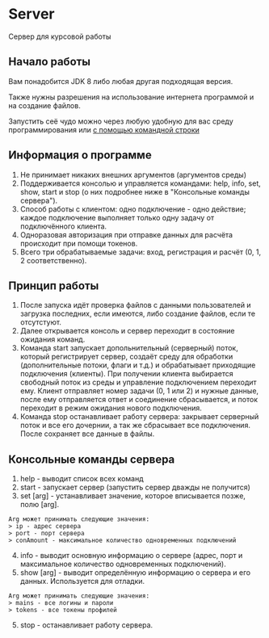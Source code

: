 # Server
Сервер для курсовой работы

## Начало работы

Вам понадобится JDK 8 либо любая другая подходящая версия.

Также нужны разрешения на использование интернета программой и на создание файлов.

Запустить сеё чудо можно через любую удобную для вас среду программирования или [с помощью командной строки](https://habr.com/ru/post/125210/)

## Информация о программе
1. Не принимает никаких внешних аргументов (аргументов среды)
2. Поддерживается консолью и управляется командами: help, info, set, show, start и stop (о них подробнее ниже в "Консольные команды сервера").
3. Способ работы с клиентом: одно подключение - одно действие; каждое подключение выполняет только одну задачу от подключённого клиента.
4. Одноразовая авторизация при отправке данных для расчёта происходит при помощи токенов.
5. Всего три обрабатываемые задачи: вход, регистрация и расчёт (0, 1, 2 соответственно).

## Принцип работы
1. После запуска идёт проверка файлов с данными пользователей и загрузка последних, если имеются, либо создание файлов, если те отсутстуют.
2. Далее открывается консоль и сервер переходит в состояние ожидания команд.
3. Команда start запускает допольнительный (серверный) поток, который регистрирует сервер, создаёт 
среду для обработки (дополнительные потоки, флаги и т.д.) и обрабатывает приходящие подключения (клиенты). 
При получении клиента выбирается свободный поток из среды и управление подключением переходит ему. 
Клиент отправляет номер задачи (0, 1 или 2) и нужные данные, после ему отправляется ответ и соединение сбрасывается, 
и поток переходит в режим ожидания нового подключения.
4. Команда stop останавливает работу сервера: закрывает серверный поток и все его дочернии, а так же сбрасывает все подключения.
После сохраняет все данные в файлы.

## Консольные команды сервера
1. help - выводит список всех команд
2. start - запускает сервер (запустить сервер дважды не получится)
3. set [arg] - устанавливает значение, которое вписывается позже, полю [arg].
```
Arg может принимать следующие значения:
> ip - адрес сервера
> port - порт сервера
> conAmount - максимальное количество одновременных подключений
```
4. info - выводит основную информацию о сервере (адрес, порт и максимальное количество одновременных подключений).
5. show [arg] - выводит определённую информацию о сервера и его данных. Используется для отладки.
```
Arg может принимать следующие значения:
> mains - все логины и пароли
> tokens - все токены профилей
```
5. stop - останавливает работу сервера.
